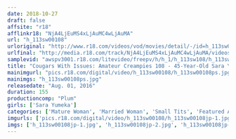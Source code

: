 ```yaml
---
date: 2018-10-27
draft: false
affsite: "r18"
afflinkr18: "NjA4LjEuMS4xLjAuMC4wLjAuMA"
url: "h_113sw00108"
urloriginal: "http://www.r18.com/videos/vod/movies/detail/-/id=h_113sw00108"
urlfinal: "http://media.r18.com/track/NjA4LjEuMS4xLjAuMC4wLjAuMA/videos/vod/movies/detail/-/id=h_113sw00108"
samplevid: "awspv3001.r18.com/litevideo/freepv/h/h_1/h_113sw108/h_113sw108_dmb_w.mp4"
title: "Cougars With Issues: Amateur Creampies 108 - 45-Year-Old Sara Yumeka - Is This 40-Something Married Slut With A Hot Ass An Underground Idol?! This Fair-Skinned MILF Is Crazy For Cock!"
mainimgurl: "pics.r18.com/digital/video/h_113sw00108/h_113sw00108ps.jpg"
mainimgs: "h_113sw00108ps.jpg"
releasedate: "Aug. 01, 2016"
duration: 155
productioncomp: "Plum"
girls: ['Sara Yumeka']
categories: ['Mature Woman', 'Married Woman', 'Small Tits', 'Featured Actress', 'Creampie', 'Urination', 'Sex Toys', 'Hi-Def']
imgurls: ['pics.r18.com/digital/video/h_113sw00108/h_113sw00108jp-1.jpg', 'pics.r18.com/digital/video/h_113sw00108/h_113sw00108jp-2.jpg', 'pics.r18.com/digital/video/h_113sw00108/h_113sw00108jp-3.jpg', 'pics.r18.com/digital/video/h_113sw00108/h_113sw00108jp-4.jpg', 'pics.r18.com/digital/video/h_113sw00108/h_113sw00108jp-5.jpg', 'pics.r18.com/digital/video/h_113sw00108/h_113sw00108jp-6.jpg', 'pics.r18.com/digital/video/h_113sw00108/h_113sw00108jp-7.jpg', 'pics.r18.com/digital/video/h_113sw00108/h_113sw00108jp-8.jpg', 'pics.r18.com/digital/video/h_113sw00108/h_113sw00108jp-9.jpg', 'pics.r18.com/digital/video/h_113sw00108/h_113sw00108jp-10.jpg', 'pics.r18.com/digital/video/h_113sw00108/h_113sw00108jp-11.jpg', 'pics.r18.com/digital/video/h_113sw00108/h_113sw00108jp-12.jpg', 'pics.r18.com/digital/video/h_113sw00108/h_113sw00108jp-13.jpg', 'pics.r18.com/digital/video/h_113sw00108/h_113sw00108jp-14.jpg', 'pics.r18.com/digital/video/h_113sw00108/h_113sw00108jp-15.jpg', 'pics.r18.com/digital/video/h_113sw00108/h_113sw00108jp-16.jpg', 'pics.r18.com/digital/video/h_113sw00108/h_113sw00108jp-17.jpg', 'pics.r18.com/digital/video/h_113sw00108/h_113sw00108jp-18.jpg', 'pics.r18.com/digital/video/h_113sw00108/h_113sw00108jp-19.jpg', 'pics.r18.com/digital/video/h_113sw00108/h_113sw00108jp-20.jpg']
imgs: ['h_113sw00108jp-1.jpg', 'h_113sw00108jp-2.jpg', 'h_113sw00108jp-3.jpg', 'h_113sw00108jp-4.jpg', 'h_113sw00108jp-5.jpg', 'h_113sw00108jp-6.jpg', 'h_113sw00108jp-7.jpg', 'h_113sw00108jp-8.jpg', 'h_113sw00108jp-9.jpg', 'h_113sw00108jp-10.jpg', 'h_113sw00108jp-11.jpg', 'h_113sw00108jp-12.jpg', 'h_113sw00108jp-13.jpg', 'h_113sw00108jp-14.jpg', 'h_113sw00108jp-15.jpg', 'h_113sw00108jp-16.jpg', 'h_113sw00108jp-17.jpg', 'h_113sw00108jp-18.jpg', 'h_113sw00108jp-19.jpg', 'h_113sw00108jp-20.jpg']
---
```

